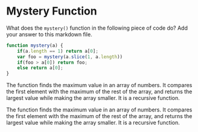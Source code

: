 # Mystery Function

What does the `mystery()` function in the following piece of code do? Add your
answer to this markdown file.

```javascript
function mystery(a) {
    if(a.length == 1) return a[0];
    var foo = mystery(a.slice(1, a.length))
    if(foo > a[0]) return foo;
    else return a[0];
}
```
The function finds the maximum value in an array of numbers. It compares the first element with the maximum of the rest of the array, and returns the largest value while making the array smaller. It is a recursive function.

The function finds the maximum value in an array of numbers. It compares the first element with the maximum of the rest of the array, and returns the largest value while making the array smaller. It is a recursive function.
